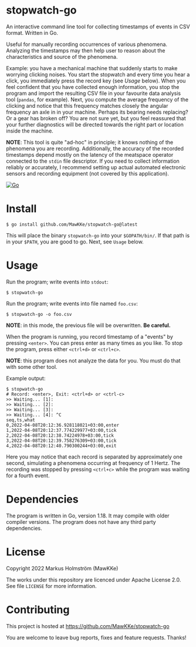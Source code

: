 # stopwatch-go
An interactive command line tool for collecting timestamps of events in CSV
format. Written in Go.

Useful for manually recording occurrences of various phenomena. Analyzing the
timestamps may then help user to reason about the characteristics and source
of the phenomena.

Example: you have a mechanical machine that suddenly starts to make worrying
clicking noises. You start the stopwatch and every time you hear a click,
you immediately press the record key (see *Usage* below).
When you feel confident that you have collected enough information, you stop
the program and import the resulting CSV file in your favourite data analysis
tool (`pandas`, for example). Next, you compute the average frequency of the clicking
and notice that this frequency matches closely the angular frequency an axle in
in your machine. Perhaps its bearing needs replacing? Or a gear has broken off?
You are not sure yet, but you feel reassured that your further diagnostics will
be directed towards the right part or location inside the machine.

**NOTE**: This tool is quite "ad-hoc" in principle; it knows nothing of the
phenomena you are recording. Additionally, the accuracy of the recorded
timestamps depend mostly on the latency of the meatspace operator connected to
the `stdin` file descriptor. If you need to collect information reliably or
accurately, I recommend setting up actual automated electronic sensors and
recording equipment (not covered by this application).

[![Go](https://github.com/MawKKe/stopwatch-go/actions/workflows/go.yml/badge.svg)](https://github.com/MawKKe/stopwatch-go/actions/workflows/go.yml)

# Install

    $ go install github.com/MawKKe/stopwatch-go@latest

This will place the binary `stopwatch-go` into your `$GOPATH/bin/`.
If that path is in your `$PATH`, you are good to go. Next, see `Usage` below.

# Usage

Run the program; write events into `stdout`:

    $ stopwatch-go

Run the program; write events into file named `foo.csv`:

    $ stopwatch-go -o foo.csv

**NOTE**: in this mode, the previous file will be overwritten. **Be careful.**

When the program is running, you record timestamp of a "events" by
pressing `<enter>`. You can press enter as many times as you like. To stop
the program, press either `<ctrl+d>` or `<ctrl+c>`.

**NOTE**: this program does not analyze the data for you. You must do that
with some other tool.

Example output:

    $ stopwatch-go
    # Record: <enter>, Exit: <ctrl+d> or <ctrl-c>
    >> Waiting... [1]:
    >> Waiting... [2]:
    >> Waiting... [3]:
    >> Waiting... [4]: ^C
    seq,ts,what
    0,2022-04-08T20:12:36.928118021+03:00,enter
    1,2022-04-08T20:12:37.774229977+03:00,tick
    2,2022-04-08T20:12:38.74224978+03:00,tick
    3,2022-04-08T20:12:39.758276309+03:00,tick
    4,2022-04-08T20:12:40.790300244+03:00,exit

Here you may notice that each record is separated by approximately one second,
simulating a phenomena occurring at frequency of 1 Hertz. The recording was
stopped by pressing `<ctrl+c>` while the program was waiting for a fourth event.

# Dependencies

The program is written in Go, version 1.18. It may compile with older compiler versions.
The program does not have any third party dependencies.

# License

Copyright 2022 Markus Holmström (MawKKe)

The works under this repository are licenced under Apache License 2.0.
See file `LICENSE` for more information.

# Contributing

This project is hosted at https://github.com/MawKKe/stopwatch-go

You are welcome to leave bug reports, fixes and feature requests. Thanks!

